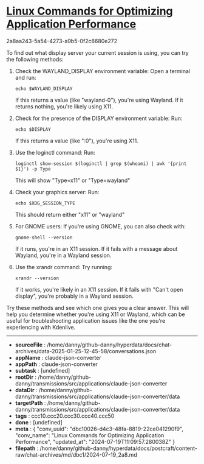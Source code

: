 # [Linux Commands for Optimizing Application Performance](https://claude.ai/chat/dbc10026-d4c3-48fa-8819-22ce041290f9)

2a8aa243-5a54-4273-a9b5-0f2c6680e272

 To find out what display server your current session is using, you can try the following methods:

1. Check the WAYLAND_DISPLAY environment variable:
   Open a terminal and run:
   ```
   echo $WAYLAND_DISPLAY
   ```
   If this returns a value (like "wayland-0"), you're using Wayland. If it returns nothing, you're likely using X11.

2. Check for the presence of the DISPLAY environment variable:
   Run:
   ```
   echo $DISPLAY
   ```
   If this returns a value (like ":0"), you're using X11.

3. Use the loginctl command:
   Run:
   ```
   loginctl show-session $(loginctl | grep $(whoami) | awk '{print $1}') -p Type
   ```
   This will show "Type=x11" or "Type=wayland"

4. Check your graphics server:
   Run:
   ```
   echo $XDG_SESSION_TYPE
   ```
   This should return either "x11" or "wayland"

5. For GNOME users:
   If you're using GNOME, you can also check with:
   ```
   gnome-shell --version
   ```
   If it runs, you're in an X11 session. If it fails with a message about Wayland, you're in a Wayland session.

6. Use the xrandr command:
   Try running:
   ```
   xrandr --version
   ```
   If it works, you're likely in an X11 session. If it fails with "Can't open display", you're probably in a Wayland session.

Try these methods and see which one gives you a clear answer. This will help you determine whether you're using X11 or Wayland, which can be useful for troubleshooting application issues like the one you're experiencing with Kdenlive.

---

* **sourceFile** : /home/danny/github-danny/hyperdata/docs/chat-archives/data-2025-01-25-12-45-58/conversations.json
* **appName** : claude-json-converter
* **appPath** : claude-json-converter
* **subtask** : [undefined]
* **rootDir** : /home/danny/github-danny/transmissions/src/applications/claude-json-converter
* **dataDir** : /home/danny/github-danny/transmissions/src/applications/claude-json-converter/data
* **targetPath** : /home/danny/github-danny/transmissions/src/applications/claude-json-converter/data
* **tags** : ccc10.ccc20.ccc30.ccc40.ccc50
* **done** : [undefined]
* **meta** : {
  "conv_uuid": "dbc10026-d4c3-48fa-8819-22ce041290f9",
  "conv_name": "Linux Commands for Optimizing Application Performance",
  "updated_at": "2024-07-19T11:09:57.280038Z"
}
* **filepath** : /home/danny/github-danny/hyperdata/docs/postcraft/content-raw/chat-archives/md/dbc1/2024-07-19_2a8.md